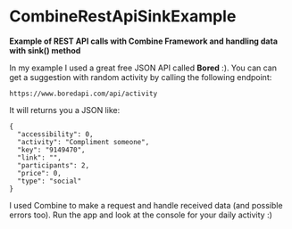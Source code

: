 # CombineRestApiSinkExample
**Example of REST API calls with Combine Framework and handling data with sink() method**

In my example I used a great free JSON API called **Bored** :).
You can can get a suggestion with random activity by calling the following endpoint:

`
https://www.boredapi.com/api/activity
`

It will returns you a JSON like:

```
{
  "accessibility": 0,
  "activity": "Compliment someone",
  "key": "9149470",
  "link": "",
  "participants": 2,
  "price": 0,
  "type": "social"
}
```
I used Combine to make a request and handle received data (and possible errors too).
Run the app and look at the console for your daily activity :)

